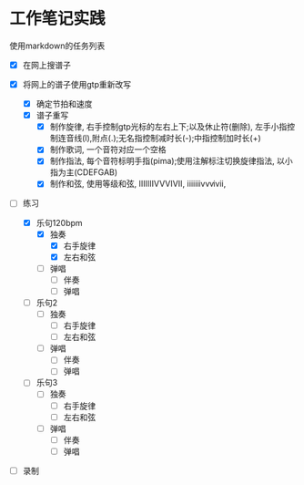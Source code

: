 # 工作笔记实践

使用markdown的任务列表


- [x] 在网上搜谱子 
- [x] 将网上的谱子使用gtp重新改写
    - [x] 确定节拍和速度
    - [x] 谱子重写
       - [x] 制作旋律, 右手控制gtp光标的左右上下;以及休止符(删除), 左手小指控制连音线(l),附点(.);无名指控制减时长(-);中指控制加时长(+)
       - [x] 制作歌词, 一个音符对应一个空格
       - [x] 制作指法, 每个音符标明手指(pima);使用注解标注切换旋律指法, 以小指为主(CDEFGAB)
       - [x] 制作和弦, 使用等级和弦, ⅠⅡⅢⅣⅤⅥⅦ, ⅰⅱⅲⅳⅴⅵⅶ, 
- [ ] 练习
    - [x] 乐句120bpm
        - [x] 独奏
            - [x] 右手旋律
            - [x] 左右和弦
        - [ ] 弹唱
            - [ ] 伴奏
            - [ ] 弹唱
    - [ ] 乐句2
        - [ ] 独奏
            - [ ] 右手旋律
            - [ ] 左右和弦
        - [ ] 弹唱
            - [ ] 伴奏
            - [ ] 弹唱
    - [ ] 乐句3
        - [ ] 独奏
            - [ ] 右手旋律
            - [ ] 左右和弦
        - [ ] 弹唱
            - [ ] 伴奏
            - [ ] 弹唱
- [ ] 录制



# 